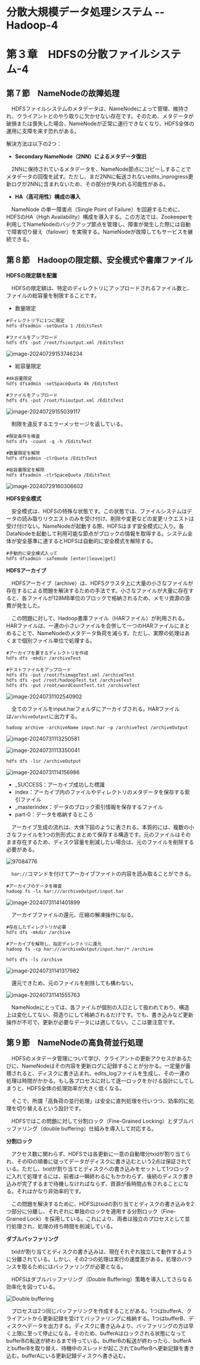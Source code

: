 # 分散大規模データ処理システム -- Hadoop-4

# 第３章　HDFSの分散ファイルシステム-4

## 第７節　NameNodeの故障処理

　HDFSファイルシステムのメタデータは、NameNodeによって管理、維持され、クライアントとのやり取りに欠かせない存在です。そのため、メタデータが破損または喪失した場合、NameNodeが正常に運行できなくなり、HDFS全体の運用に支障を来す恐れがある。

解決方法は以下の2つ：

- **Secondary NameNode（2NN）によるメタデータ復旧**

　2NNに保持されているメタデータを、NameNode節点にコピーしすることでメタデータの回復を試す。ただし、まだ2NNに転送されないedits_inprogress更新ログが2NNに含まれないため、その部分が失われる可能性がある。

- **HA（高可用性）構成の導入**

　NameNode の単一障害点（Single Point of Failure）を回避するために、HDFSのHA（High Availability）構成を導入する。この方法では、Zookeeperを利用してNameNodeのバックアップ節点を管理し、障害が発生した際には自動で障害切り替え（failover）を実現する。NameNodeが故障してもサービスを継続できる。

## 第８節　Hadoopの限定額、安全模式や書庫ファイル

**HDFSの限定額を配置**

　HDFSの限定額は、特定のディレクトリにアップロードされるファイル数と、ファイルの総容量を制限することです。

- 数量限定

```
#ディレクトリ下に1つに限定
hdfs dfsadmin -setQuota 1 /EditsTest

#ファイルをアップロード
hdfs dfs -put /root/fsioutput.xml /EditsTest
```

![image-20240729153746234](D:\OneDrive\picture\Typora\BigData\Hadoop\image-20240729153746234.png)

- 総容量限定

```
#4k容量限定
hdfs dfsadmin -setSpaceQuota 4k /EditsTest

#ファイルをアップロード
hdfs dfs -put /root/fsioutput.xml /EditsTest
```

![image-20240729155039117](D:\OneDrive\picture\Typora\BigData\Hadoop\image-20240729155039117.png)

　制限を違反するエラーメッセージを返している。

```
#限定条件を検査
hdfs dfs -count -q -h /EditsTest

#数量限定を解除
hdfs dfsadmin -clrQuota /EditsTest

#総容量限定を解除
hdfs dfsadmin -clrSpaceQuota /EditsTest
```

![image-20240729160306602](D:\OneDrive\picture\Typora\BigData\Hadoop\image-20240729160306602.png)

**HDFS安全模式**

　安全模式は、HDFSの特殊な状態です。この状態では、ファイルシステムはデータの読み取りリクエストのみを受け付け、削除や変更などの変更リクエストは受け付けない。NameNodeが起動する際、HDFSはまず安全模式に入り。各DataNodeを起動して利用可能な節点がブロックの情報を取得する。システム全体が安全基準に達するとHDFSは自動的に安全模式を解除する。

```
#手動的に安全模式入って
hdfs dfsadmin -safemode [enter|leave|get]
```

**HDFSアーカイブ**

　HDFSアーカイブ（archive）は、HDFSクラスタ上に大量の小さなファイルが存在するによる問題を解決するための手法です。小さなファイルが大量に存在すると、各ファイルが128MB単位のブロックで格納されるため、メモリ資源の浪費が発生した。

　この問題に対して、Hadoop書庫ファイル（HARファイル）が利用される。HARファイルは、一連の小さいファイルを合併して一つのHARファイルにまとめることで、NameNodeのメタデータ負荷を減らす。ただし、実際の処理はあくまで個別ファイル単位で処理する。

```
#アーカイブを要するディレクトリを作成
hdfs dfs -mkdir /archiveTest

#テストファイルをアップロード
hdfs dfs -put /root/fsimageTest.xml /archiveTest
hdfs dfs -put /root/hadoopTest.txt /archiveTest
hdfs dfs -put /root/wordCountTest.txt /archiveTest
```

![image-20240731102540902](D:\OneDrive\picture\Typora\BigData\Hadoop\image-20240731102540902.png)

　全てのファイルをinput.harフォルダにアーカイブされる。HARファイルは`/archiveOutput`に出力する。

```
hadoop archive -archiveName input.har –p /archiveTest /archiveOutput
```

![image-20240731113250581](D:\OneDrive\picture\Typora\BigData\Hadoop\image-20240731113250581.png)

![image-20240731113350041](D:\OneDrive\picture\Typora\BigData\Hadoop\image-20240731113350041.png)

```
hdfs dfs -lsr /archiveOutput
```

![image-20240731114156986](D:\OneDrive\picture\Typora\BigData\Hadoop\image-20240731114156986.png)

- _SUCCESS：アーカイブ成功した標識
- index：アーカイブ内のファイルやディレクトリのメタデータを保存する索引ファイル
- _masterindex：データのブロック索引情報を保存するファイル
- part-0：データを格納するところ

　アーカイブ生成の流れは、大体下図のように表される。本質的には、複数の小さなファイルを1つの別形式にまとめて保存する構造です。元のファイルはそのまま存在するため、ディスク容量を削減したい場合は、元のファイルを削除する必要がある。

![97084776](D:\OneDrive\picture\Typora\BigData\Hadoop\97084776.png)

　`har://`コマンドを付けてアーカイブファイトの内容を読み取ることができる。

```
#アーカイブのデータを検査
hadoop fs -ls har:///archiveOutput/input.har
```

![image-20240731141401899](D:\OneDrive\picture\Typora\BigData\Hadoop\image-20240731141401899.png)

　アーカイブファイルの還元、圧縮の解凍操作に似る。

```
#存在したディレクトリが必要
hdfs dfs -mkdir /archive

#アーカイブを解除し、指定ディレクトリに還元
hadoop fs -cp har:///archiveOutput/input.har/* /archive

hdfs dfs -ls /archive
```

![image-20240731141317982](D:\OneDrive\picture\Typora\BigData\Hadoop\image-20240731141317982.png)

　還元できため、元のファイルを削除しても構わない。

![image-20240731141555763](D:\OneDrive\picture\Typora\BigData\Hadoop\image-20240731141555763.png)

　NameNodeにとっては、各ファイルが個別の入口として扱われており、構造上は変化してない、荷造りにして格納されるだけです。でも、書き込みなど更新操作が不可で、更新が必要なデータには適してない。ここは要注意です。

## 第９節　NameNodeの高負荷並行処理

　HDFSのメタデータ管理について学び、クライアントの更新アクセスがあるたびに、NameNodeはその内容を更新ログに記録することが分かる。一定量が蓄積されると、ディスクに書き込まれ、edits_logファイルを生成し、その一連の処理は時間がかかる。もし各プロセスに対して逐一ロックをかける設計にしてしまうと、HDFS全体の処理効率が大きく低くなる。

　そこで、所謂「高負荷の並行処理」は安全に直列処理を行いつつ、効率的に処理を切り替えるという設計です。

　HDFSではこの問題に対して分割ロック（Fine-Grained Locking）とダブルバッファリング（double buffering）仕組みを導入して対応する。

**分割ロック**

　アクセス数に関わらず、HDFSでは各更新に一意の自動増分txidが割り当てられ、そのIDの順番に従ってデータがディスクに書き込むという2点は保証されている。ただし、txidが割り当てとディスクへの書き込みをセットして1つロックに入れて処理するには、前者は一瞬終わるにもかかわらず、後続のディスク書き込みが完了するまで待機しなければならず、資源が長時間占有されることになる。それはかなり非効率的です。

　この問題を解決するために、HDFSはtxidの割り当てとディスクの書き込みを2つ部分に分離し、それぞれに単独のロックを適用する分割ロック（Fine-Grained Lock）を採用している。これにより、両者は独立のプロセスとして並行処理され、処理の待ち時間を削減している。

**ダブルバッファリング**

　txidが割り当てとディスクの書き込みは、現在それぞれ独立して動作するように分離されている。しかし、その2つの処理は実行の速度差がある。処理のバランスを取るためにはバッファリングが必要となる。

　HDFSはダブルバッファリング（Double Buffering）策略を導入してさらなる効率化を図っている。

![Double buffering](D:\OneDrive\picture\Typora\BigData\Hadoop\Double_buffering.png)

　プロセスは2つ同じバッファリングを作成することがある。1つはbufferA、クライアントから更新記録を受けてバッファリングに格納する。1つはbufferB、ディスクへデータを出力する。ディスクに書き込みより、バッファリングの方は早く上限に至って停止になる。そのため、bufferAはロックされる状態になってbufferBの転送が終わるまで待っている。bufferBの転送が終わったら、bufferAとbufferBを取り替え、待機中のスレッドが起こされてbufferBへ更新記録を書き込む。bufferAにいる更新記録ディスクへ書き込む。

　